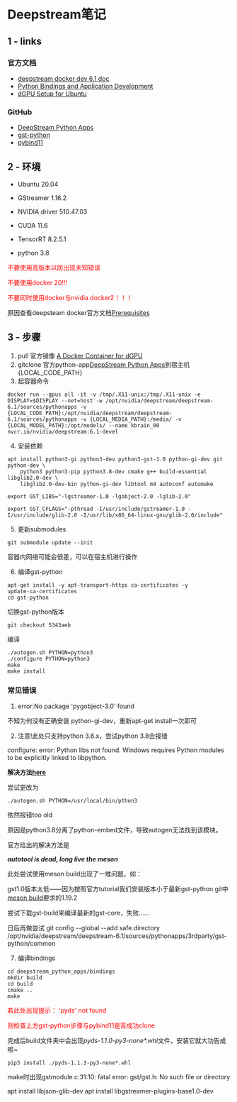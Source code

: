 # Deepstream笔记
## 1 - links
### 官方文档
+ [deepstream docker dev 6.1 doc](https://catalog.ngc.nvidia.com/orgs/nvidia/containers/deepstream)
+ [Python Bindings and Application Development](https://docs.nvidia.com/metropolis/deepstream/dev-guide/text/DS_Python_Sample_Apps.html)
+ [dGPU Setup for Ubuntu](https://docs.nvidia.com/metropolis/deepstream/dev-guide/text/DS_Quickstart.html#dgpu-setup-for-ubuntu)
### GitHub
+ [DeepStream Python Apps](https://github.com/NVIDIA-AI-IOT/deepstream_python_apps)
+ [gst-python](https://github.com/GStreamer/gst-python)
+ [pybind11](https://github.com/pybind/pybind11)

## 2 - 环境

+ Ubuntu 20.04

+ GStreamer 1.16.2

+ NVIDIA driver 510.47.03

+ CUDA 11.6

+ TensorRT 8.2.5.1

+ python 3.8

<font color=red>不要使用高版本以防出现未知错误</font>

<font color=red>不要使用docker 20!!!</font>

<font color=red>不要同时使用docker与nvidia docker2！！！</font>

原因查看deepsteam docker官方文档[Prerequisites](https://catalog.ngc.nvidia.com/orgs/nvidia/containers/deepstream)

## 3 - 步骤
1. pull 官方镜像 [A Docker Container for dGPU](https://docs.nvidia.com/metropolis/deepstream/dev-guide/text/DS_docker_containers.html)
2. gitclone 官方python-app[DeepStream Python Apps](https://github.com/NVIDIA-AI-IOT/deepstream_python_apps)到宿主机{LOCAL_CODE_PATH}
3. 起容器命令
```
docker run --gpus all -it -v /tmp/.X11-unix:/tmp/.X11-unix -e DISPLAY=$DISPLAY --net=host -w /opt/nvidia/deepstream/deepstream-6.1/sources/pythonapps -v {LOCAL_CODE_PATH}:/opt/nvidia/deepstream/deepstream-6.1/sources/pythonapps -v {LOCAL_MEDIA_PATH}:/media/ -v {LOCAL_MODEL_PATH}:/opt/models/ --name kbrain_00 nvcr.io/nvidia/deepstream:6.1-devel
```
4. 安装依赖
```
apt install python3-gi python3-dev python3-gst-1.0 python-gi-dev git python-dev \
    python3 python3-pip python3.8-dev cmake g++ build-essential libglib2.0-dev \
    libglib2.0-dev-bin python-gi-dev libtool m4 autoconf automake

export GST_LIBS="-lgstreamer-1.0 -lgobject-2.0 -lglib-2.0"

export GST_CFLAGS="-pthread -I/usr/include/gstreamer-1.0 -I/usr/include/glib-2.0 -I/usr/lib/x86_64-linux-gnu/glib-2.0/include"
```
5. 更新submodules
```
git submodule update --init
```
容器内网络可能会很差，可以在宿主机进行操作

6. 编译gst-python
```
apt-get install -y apt-transport-https ca-certificates -y
update-ca-certificates
cd gst-python
```
切换gst-python版本
```
git checkout 5343aeb
```
编译
```
./autogen.sh PYTHON=python3
./configure PYTHON=python3
make
make install
```
### 常见错误
1. error:No package 'pygobject-3.0' found

不知为何没有正确安装 python-gi-dev，重新apt-get install一次即可

2. 注意!此处只支持python 3.6.x，尝试python 3.8会报错

configure: error: Python libs not found. Windows requires Python modules to be explicitly linked to libpython.

**解决方法[here](https://gitlab.freedesktop.org/gstreamer/gst-python/-/merge_requests/14/diffs?commit_id=1d8e3256116f4e27815cc1778c59550d40419dbb)**

尝试更改为
```
./autogen.sh PYTHON=/usr/local/bin/pthon3
```
依然报错too old

原因是python3.8分离了python-embed文件，导致autogen无法找到该模块。

官方给出的解决方法是

___autotool is dead, long live the meson___

此处尝试使用meson build出现了一堆问题，如：

gst1.0版本太低——因为按照官方tutorial我们安装版本小于最新gst-python git中[meson build](https://github.com/GStreamer/gst-python/blob/master/meson.build)要求的1.19.2

尝试下载gst-build来编译最新的gst-core，失败……

日后再做尝试
git config --global --add safe.directory /opt/nvidia/deepstream/deepstream-6.1/sources/pythonapps/3rdparty/gst-python/common

7. 编译bindings
```
cd deepstream_python_apps/bindings
mkdir build
cd build
cmake ..
make
```
<font color=red>若此处出现提示： 'pyds' not found

则检查上方gst-python步骤与pybind11是否成功clone
</font>

完成后build文件夹中会出现*pyds-1.1.0-py3-none\*.whl*文件，安装它就大功告成啦~
```
pip3 install ./pyds-1.1.3-py3-none*.whl
```

make时出现gstmodule.c:31:10: fatal error: gst/gst.h: No such file or directory

apt install libjson-glib-dev 
apt install libgstreamer-plugins-base1.0-dev


